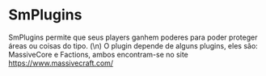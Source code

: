 # SmPlugins
SmPlugins permite que seus players ganhem poderes para poder proteger áreas ou coisas do tipo. (\n)
O plugin depende de alguns plugins, eles são: MassiveCore e Factions, ambos encontram-se no site https://www.massivecraft.com/
